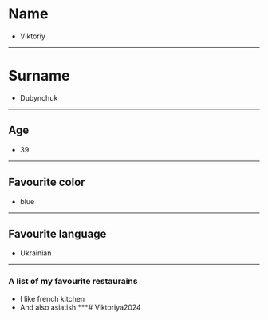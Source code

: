 # Name
- Viktoriy
*** 
# Surname
- Dubynchuk
***
## Age
- 39
***
## Favourite color
- blue
***
## Favourite language
- Ukrainian
***
### A list of my favourite restaurains
- I like french kitchen
- And also asiatish
***# Viktoriya2024
